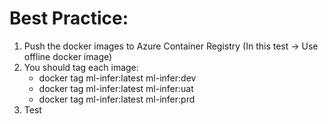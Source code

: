 # Best Practice:
1. Push the docker images to Azure Container Registry (In this test -> Use offline docker image)
2. You should tag each image:
    - docker tag ml-infer:latest ml-infer:dev
    - docker tag ml-infer:latest ml-infer:uat
    - docker tag ml-infer:latest ml-infer:prd
3. Test